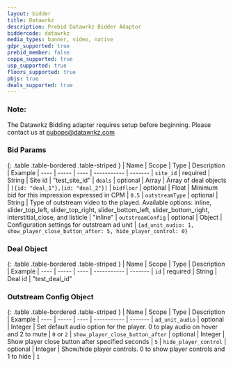 ```yaml
---
layout: bidder
title: Datawrkz
description: Prebid Datawrkz Bidder Adaptor
biddercode: datawrkz
media_types: banner, video, native
gdpr_supported: true
prebid_member: false
coppa_supported: true
usp_supported: true
floors_supported: true
pbjs: true
deals_supported: true
---
```


### Note:

The Datawrkz Bidding adapter requires setup before beginning. Please contact us at pubops@datawrkz.com

### Bid Params

{: .table .table-bordered .table-striped }
| Name | Scope | Type | Description | Example
| ---- | ----- | ---- | ----------- | -------
| `site_id` | required | String | Site id  | "test_site_id"
| `deals` | optional | Array<Deal> | Array of deal objects | `[{id: "deal_1"},{id: "deal_2"}]`
| `bidfloor` | optional | Float | Minimum bid for this impression expressed in CPM | `0.5`
| `outstreamType` | optional | String | Type of outstream video to the played. Available options: inline, slider_top_left, slider_top_right, slider_bottom_left, slider_bottom_right, interstitial_close, and listicle | "inline"
| `outstreamConfig` | optional | Object | Configuration settings for outstream ad unit | `{ad_unit_audio: 1, show_player_close_button_after: 5, hide_player_control: 0}`

### Deal Object

{: .table .table-bordered .table-striped }
| Name | Scope | Type | Description | Example
| ---- | ----- | ---- | ----------- | -------
| `id` | required | String | Deal id  | "test_deal_id"

### Outstream Config Object

{: .table .table-bordered .table-striped }
| Name | Scope | Type | Description | Example
| ---- | ----- | ---- | ----------- | -------
| `ad_unit_audio` | optional | Integer | Set default audio option for the player. 0 to play audio on hover and 2 to mute | `0` or `2`
| `show_player_close_button_after` | optional | Integer | Show player close button after specified seconds | `5`
| `hide_player_control` | optional | Integer | Show/hide player controls. 0 to show player controls and 1 to hide | `1`